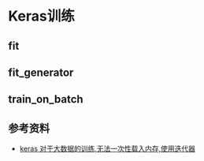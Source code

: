 # Keras训练

## fit



## fit_generator



## train_on_batch



## 参考资料

- [keras 对于大数据的训练,无法一次性载入内存,使用迭代器](https://blog.csdn.net/lujiandong1/article/details/54869170)